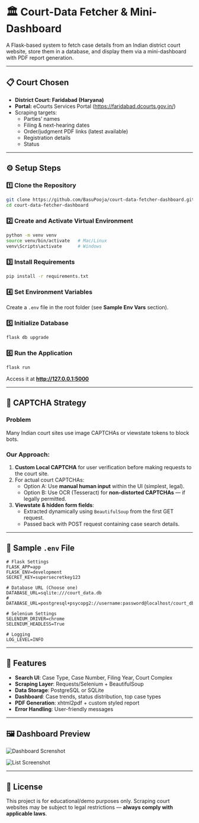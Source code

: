 # 🏛 Court-Data Fetcher & Mini-Dashboard

A Flask-based system to fetch case details from an Indian district court website, store them in a database, and display them via a mini-dashboard with PDF report generation.

---

## 📋 Court Chosen
- **District Court: Faridabad (Haryana)**
- **Portal:** eCourts Services Portal (https://faridabad.dcourts.gov.in/)
- Scraping targets:
  - Parties’ names
  - Filing & next-hearing dates
  - Order/judgment PDF links (latest available)
  - Registration details
  - Status

---

## ⚙️ Setup Steps

### 1️⃣ Clone the Repository
```bash
git clone https://github.com/BasuPooja/court-data-fetcher-dashboard.git
cd court-data-fetcher-dashboard
```

### 2️⃣ Create and Activate Virtual Environment
```bash
python -m venv venv
source venv/bin/activate   # Mac/Linux
venv\Scripts\activate      # Windows
```

### 3️⃣ Install Requirements
```bash
pip install -r requirements.txt
```

### 4️⃣ Set Environment Variables
Create a `.env` file in the root folder (see **Sample Env Vars** section).

### 5️⃣ Initialize Database
```bash
flask db upgrade
```


### 6️⃣ Run the Application
```bash
flask run
```
Access it at **http://127.0.0.1:5000**

---

## 🔑 CAPTCHA Strategy

### Problem
Many Indian court sites use image CAPTCHAs or viewstate tokens to block bots.

### Our Approach:
1. **Custom Local CAPTCHA** for user verification before making requests to the court site.
2. For actual court CAPTCHAs:
   - Option A: Use **manual human input** within the UI (simplest, legal).
   - Option B: Use OCR (Tesseract) for **non-distorted CAPTCHAs** — if legally permitted.
3. **Viewstate & hidden form fields**:
   - Extracted dynamically using `BeautifulSoup` from the first GET request.
   - Passed back with POST request containing case search details.

---

## 🌱 Sample `.env` File

```env
# Flask Settings
FLASK_APP=app
FLASK_ENV=development
SECRET_KEY=supersecretkey123

# Database URL (Choose one)
DATABASE_URL=sqlite:///court_data.db
# DATABASE_URL=postgresql+psycopg2://username:password@localhost/court_db

# Selenium Settings
SELENIUM_DRIVER=chrome
SELENIUM_HEADLESS=True

# Logging
LOG_LEVEL=INFO
```

---

## 📂 Features
- **Search UI**: Case Type, Case Number, Filing Year, Court Complex
- **Scraping Layer**: Requests/Selenium + BeautifulSoup
- **Data Storage**: PostgreSQL or SQLite
- **Dashboard**: Case trends, status distribution, top case types
- **PDF Generation**: xhtml2pdf + custom styled report
- **Error Handling**: User-friendly messages

---

## 🖼 Dashboard Preview

![Dashboard Screnshot](https://github.com/user-attachments/assets/842c4ccb-fcba-44c1-9f83-097509c6ff49)

![List Screenshot](https://github.com/user-attachments/assets/96260673-df09-4723-9fb3-ac34e9cfecb3)

---

## 📜 License
This project is for educational/demo purposes only. Scraping court websites may be subject to legal restrictions — **always comply with applicable laws**.
